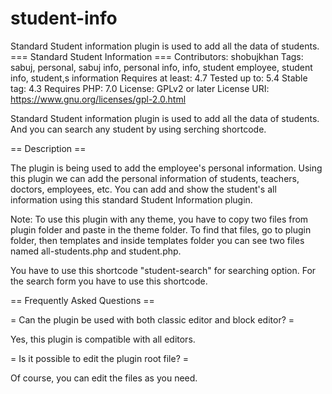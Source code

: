 # student-info
Standard Student information plugin is used to add all the data of students.
=== Standard Student Information ===
Contributors: shobujkhan
Tags: sabuj, personal, sabuj info, personal info, info, student employee, student info, student,s information
Requires at least: 4.7
Tested up to: 5.4
Stable tag: 4.3
Requires PHP: 7.0
License: GPLv2 or later
License URI: https://www.gnu.org/licenses/gpl-2.0.html

Standard Student information plugin is used to add all the data of students. And you can search any student by using serching shortcode.  

== Description ==

The plugin is being used to add the employee's personal information. Using this plugin we can add the personal information of students, teachers, doctors, employees, etc. You can add and show the student's all information using this standard Student Information plugin.

Note: To use this plugin with any theme, you have to copy two files from plugin folder and paste in the theme folder. To find that files, go to plugin folder, then templates and inside templates folder you can see two files named all-students.php and student.php.

You have to use this shortcode "student-search" for searching option. For the search form you have to use this shortcode.


== Frequently Asked Questions ==

= Can the plugin be used with both classic editor and block editor? =

Yes, this plugin is compatible with all editors.

= Is it possible to edit the plugin root file? =

Of course, you can edit the files as you need.



